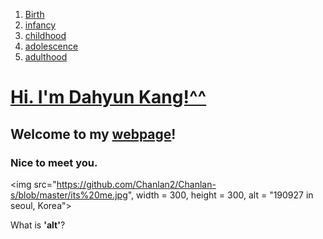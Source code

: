 <!doctype HTML>
<html>
 <head>
   <title> CHANLAN; Home </title>
   <meta charset="utf-8">
 </head>

 <body>
   <p>
     <a href="https://github.com/Chanlan2/Chanlan-s/blob/master/Birth.html", target="_blank", title="chanlan; Birth"> <ol> <li>Birth </li> </a>
     <a href="https://github.com/Chanlan2/Chanlan-s/blob/master/infancy.html", target="_blank", title= "chanlan; infancy"> <li>infancy </li> </a>
     <a href="https://github.com/Chanlan2/Chanlan-s/blob/master/childhood.html", target="_blank", title="chanlan; childhood"> <li>childhood </li> </a>
     <a href="https://github.com/Chanlan2/Chanlan-s/blob/master/adolescence.html", target="_blank", title="chanlan; adolescence"> <li>adolescence </li> </a>
     <a href="https://github.com/Chanlan2/Chanlan-s/blob/master/adulthood.html", target="_blank", title="chanlan; adulthood"> <li>adulthood</li> </a>
    </ol>
   </p>

  <h1> <a href="https://github.com/Chanlan2/Chanlan-s/blob/master/1.html">Hi. I'm Dahyun Kang!^^</a> </h1>
  <h2> Welcome to my <u>webpage</u>!</h2>
  <h3> Nice to meet you.</h3>


  <img src="https://github.com/Chanlan2/Chanlan-s/blob/master/its%20me.jpg", width = 300, height = 300, alt = "190927 in seoul, Korea"> <br>

   What is <strong>'alt'</strong>?
 </body>
<html>
